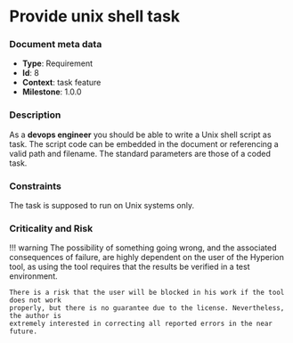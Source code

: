 # Provide unix shell task

### Document meta data
 - **Type**: Requirement
 - **Id**: 8
 - **Context**: task feature
 - **Milestone**: 1.0.0

### Description

As a **devops engineer** you should be able to write a Unix shell script as task.
The script code can be embedded in the document or referencing
a valid path and filename. The standard parameters are those of a coded task.
   
### Constraints

The task is supposed to run on Unix systems only.

### Criticality and Risk

!!! warning
    The possibility of something going wrong, and the associated consequences of failure,
    are highly dependent on the user of the Hyperion tool, as using the tool requires that
    the results be verified in a test environment.

    There is a risk that the user will be blocked in his work if the tool does not work
    properly, but there is no guarantee due to the license. Nevertheless, the author is
    extremely interested in correcting all reported errors in the near future.
